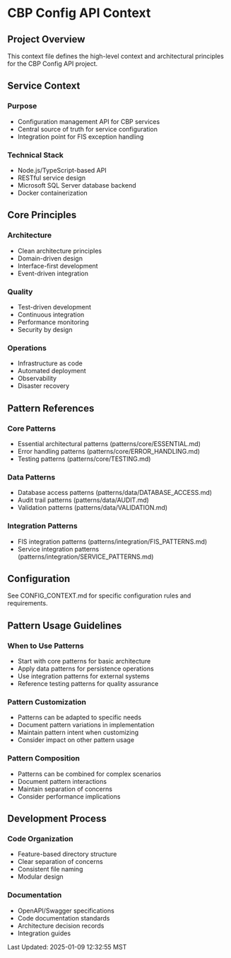 # CBP Config API Context

## Project Overview
This context file defines the high-level context and architectural principles for the CBP Config API project.

## Service Context
### Purpose
- Configuration management API for CBP services
- Central source of truth for service configuration
- Integration point for FIS exception handling

### Technical Stack
- Node.js/TypeScript-based API
- RESTful service design
- Microsoft SQL Server database backend
- Docker containerization

## Core Principles
### Architecture
- Clean architecture principles
- Domain-driven design
- Interface-first development
- Event-driven integration

### Quality
- Test-driven development
- Continuous integration
- Performance monitoring
- Security by design

### Operations
- Infrastructure as code
- Automated deployment
- Observability
- Disaster recovery

## Pattern References
### Core Patterns
- Essential architectural patterns (patterns/core/ESSENTIAL.md)
- Error handling patterns (patterns/core/ERROR_HANDLING.md)
- Testing patterns (patterns/core/TESTING.md)

### Data Patterns
- Database access patterns (patterns/data/DATABASE_ACCESS.md)
- Audit trail patterns (patterns/data/AUDIT.md)
- Validation patterns (patterns/data/VALIDATION.md)

### Integration Patterns
- FIS integration patterns (patterns/integration/FIS_PATTERNS.md)
- Service integration patterns (patterns/integration/SERVICE_PATTERNS.md)

## Configuration
See CONFIG_CONTEXT.md for specific configuration rules and requirements.

## Pattern Usage Guidelines
### When to Use Patterns
- Start with core patterns for basic architecture
- Apply data patterns for persistence operations
- Use integration patterns for external systems
- Reference testing patterns for quality assurance

### Pattern Customization
- Patterns can be adapted to specific needs
- Document pattern variations in implementation
- Maintain pattern intent when customizing
- Consider impact on other pattern usage

### Pattern Composition
- Patterns can be combined for complex scenarios
- Document pattern interactions
- Maintain separation of concerns
- Consider performance implications

## Development Process
### Code Organization
- Feature-based directory structure
- Clear separation of concerns
- Consistent file naming
- Modular design

### Documentation
- OpenAPI/Swagger specifications
- Code documentation standards
- Architecture decision records
- Integration guides

Last Updated: 2025-01-09 12:32:55 MST

